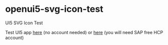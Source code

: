 # openui5-svg-icon-test
UI5 SVG Icon Test

Test UI5 app [here](https://ghostxwheel.github.io/openui5-svg-icon-test/webapp/index.html)  (no account needed) or [here](https://ui5svgicon-s0011104741trial.dispatcher.hanatrial.ondemand.com/index.html) (you will need SAP free HCP account)
